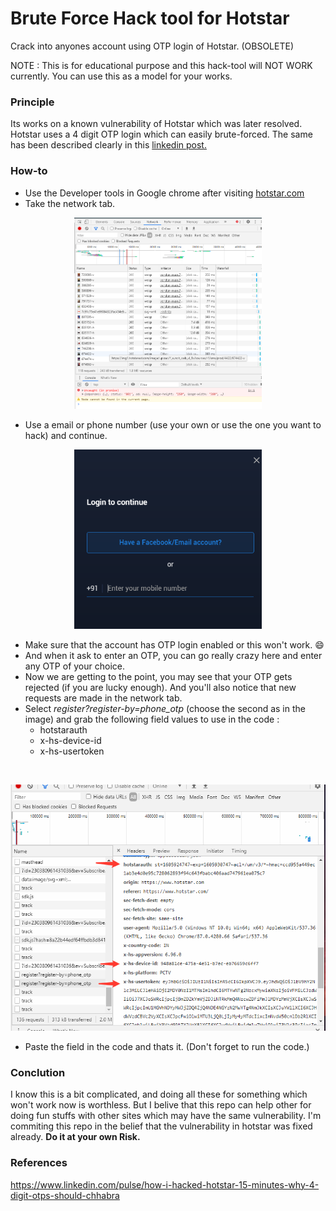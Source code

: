 # Brute Force Hack tool for Hotstar

Crack into anyones account using OTP login of Hotstar. (OBSOLETE)

NOTE : This is for educational purpose and this hack-tool will NOT WORK currently.
You can use this as a model for your works.

### Principle
Its works on a known vulnerability of Hotstar which was later resolved.
Hotstar uses a 4 digit OTP login which can easily brute-forced.
The same has been described clearly in this [linkedin post.](https://www.linkedin.com/pulse/how-i-hacked-hotstar-15-minutes-why-4-digit-otps-should-chhabra)

### How-to
* Use the Developer tools in Google chrome after visiting [hotstar.com](http://hotstar.com/)
* Take the network tab. <br>
<p align="center"><img src="screenshots/1.png" width="300px"></p>

* Use a email or phone number (use your own or use the one you want to hack) and continue.<br>
<p align="center"><img src="screenshots/2.png" width="300px"></p>

* Make sure that the account has OTP login enabled or this won't work. 😄
* And when it ask to enter an OTP, you can go really crazy here and enter any OTP of your choice.
* Now we are getting to the point, you may see that your OTP gets rejected (if you are lucky enough). And you'll also notice that new requests are made in the network tab.
* Select *register?register-by=phone_otp* (choose the second as in the image) and grab the following field values to use in the code :
  * hotstarauth
  * x-hs-device-id
  * x-hs-usertoken 
 <br>
 <p align="center"><img src="screenshots/3.png"></p>
 
 * Paste the field in the code and thats it. (Don't forget to run the code.)
 
 ### Conclution
 I know this is a bit complicated, and doing all these for something which won't work now is worthless. But I belive that this repo can help other for doing fun stuffs with other sites which may have the same vulnerability. I'm commiting this repo in the belief that the vulnerability in hotstar was fixed already.
**Do it at your own Risk.**

### References
https://www.linkedin.com/pulse/how-i-hacked-hotstar-15-minutes-why-4-digit-otps-should-chhabra


 
